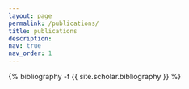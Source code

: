 ```yaml
---
layout: page
permalink: /publications/
title: publications
description: 
nav: true
nav_order: 1
---
```

<!-- _pages/publications.md -->



<div class="publications">

{% bibliography -f {{ site.scholar.bibliography }} %}

</div>
